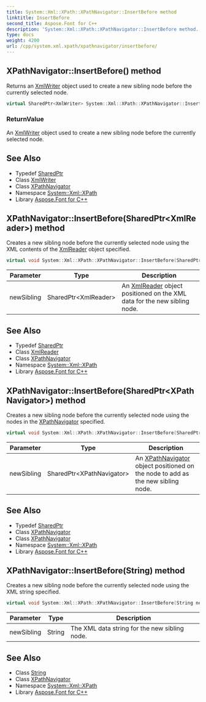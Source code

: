 ```yaml
---
title: System::Xml::XPath::XPathNavigator::InsertBefore method
linktitle: InsertBefore
second_title: Aspose.Font for C++
description: 'System::Xml::XPath::XPathNavigator::InsertBefore method. Returns an XmlWriter object used to create a new sibling node before the currently selected node in C++.'
type: docs
weight: 4200
url: /cpp/system.xml.xpath/xpathnavigator/insertbefore/
---
```

## XPathNavigator::InsertBefore() method


Returns an [XmlWriter](../../../system.xml/xmlwriter/) object used to create a new sibling node before the currently selected node.

```cpp
virtual SharedPtr<XmlWriter> System::Xml::XPath::XPathNavigator::InsertBefore()
```


### ReturnValue

An [XmlWriter](../../../system.xml/xmlwriter/) object used to create a new sibling node before the currently selected node.

## See Also

* Typedef [SharedPtr](../../../system/sharedptr/)
* Class [XmlWriter](../../../system.xml/xmlwriter/)
* Class [XPathNavigator](../)
* Namespace [System::Xml::XPath](../../)
* Library [Aspose.Font for C++](../../../)
## XPathNavigator::InsertBefore(SharedPtr\<XmlReader\>) method


Creates a new sibling node before the currently selected node using the XML contents of the [XmlReader](../../../system.xml/xmlreader/) object specified.

```cpp
virtual void System::Xml::XPath::XPathNavigator::InsertBefore(SharedPtr<XmlReader> newSibling)
```


| Parameter | Type | Description |
| --- | --- | --- |
| newSibling | SharedPtr\<XmlReader\> | An [XmlReader](../../../system.xml/xmlreader/) object positioned on the XML data for the new sibling node. |

## See Also

* Typedef [SharedPtr](../../../system/sharedptr/)
* Class [XmlReader](../../../system.xml/xmlreader/)
* Class [XPathNavigator](../)
* Namespace [System::Xml::XPath](../../)
* Library [Aspose.Font for C++](../../../)
## XPathNavigator::InsertBefore(SharedPtr\<XPathNavigator\>) method


Creates a new sibling node before the currently selected node using the nodes in the [XPathNavigator](../) specified.

```cpp
virtual void System::Xml::XPath::XPathNavigator::InsertBefore(SharedPtr<XPathNavigator> newSibling)
```


| Parameter | Type | Description |
| --- | --- | --- |
| newSibling | SharedPtr\<XPathNavigator\> | An [XPathNavigator](../) object positioned on the node to add as the new sibling node. |

## See Also

* Typedef [SharedPtr](../../../system/sharedptr/)
* Class [XPathNavigator](../)
* Class [XPathNavigator](../)
* Namespace [System::Xml::XPath](../../)
* Library [Aspose.Font for C++](../../../)
## XPathNavigator::InsertBefore(String) method


Creates a new sibling node before the currently selected node using the XML string specified.

```cpp
virtual void System::Xml::XPath::XPathNavigator::InsertBefore(String newSibling)
```


| Parameter | Type | Description |
| --- | --- | --- |
| newSibling | String | The XML data string for the new sibling node. |

## See Also

* Class [String](../../../system/string/)
* Class [XPathNavigator](../)
* Namespace [System::Xml::XPath](../../)
* Library [Aspose.Font for C++](../../../)

